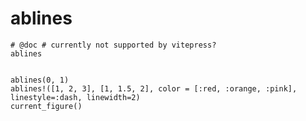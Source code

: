 # ablines

```
# @doc # currently not supported by vitepress?
ablines 
```

```@figure

ablines(0, 1)
ablines!([1, 2, 3], [1, 1.5, 2], color = [:red, :orange, :pink], linestyle=:dash, linewidth=2)
current_figure()
```